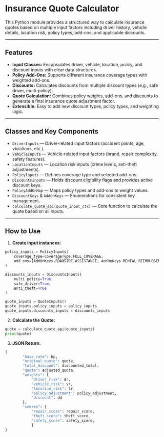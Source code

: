 # Insurance Quote Calculator

This Python module provides a structured way to calculate insurance quotes based on multiple input factors including driver history, vehicle details, location risk, policy types, add-ons, and applicable discounts.

---

## Features

- **Input Classes:** Encapsulates driver, vehicle, location, policy, and discount inputs with clear data structures.
- **Policy Add-Ons:** Supports different insurance coverage types with weighted add-ons.
- **Discounts:** Calculates discounts from multiple discount types (e.g., safe driver, multi-policy).
- **Quote Calculation:** Combines policy weights, add-ons, and discounts to generate a final insurance quote adjustment factor.
- **Extensible:** Easy to add new discount types, policy types, and weighting logic.

---

## Classes and Key Components

- `DriverInputs` — Driver-related input factors (accident points, age, violations, etc.).
- `VehicleInputs` — Vehicle-related input factors (brand, repair complexity, safety features).
- `LocationInputs` — Location risk inputs (crime levels, anti-theft adjustments).
- `PolicyInputs` — Defines coverage type and selected add-ons.
- `DiscountsInputs` — Holds discount eligibility flags and provides active discount keys.
- `PolicyAddOnMap` — Maps policy types and add-ons to weight values.
- `DiscountKeys` & `AddOnKeys` — Enumerations for consistent key management.
- `calculate_quote_api(quote_input_ctx)` — Core function to calculate the quote based on all inputs.

---

## How to Use

1. **Create input instances:**

```python
policy_inputs = PolicyInputs(
    coverage_type=CoverageType.FULL_COVERAGE,
    add_ons=[AddOnKeys.ROADSIDE_ASSISTANCE, AddOnKeys.RENTAL_REIMBURSEMENT]
)

discounts_inputs = DiscountsInputs(
    multi_policy=True,
    safe_driver=True,
    anti_theft=True
)

quote_inputs = QuoteInputs()
quote_inputs.policy_inputs = policy_inputs
quote_inputs.discounts_inputs = discounts_inputs
```


2. **Calculate the Quote:**

```python
quote = calculate_quote_api(quote_inputs)
print(quote)
```

3. **JSON Return:**
```python
{
        "base_rate": bp,
        "original_quote": quote,
        "total_discount": discounted_total,
        "quote": adjusted_quote,
        "weights": {
            "driver_risk": dr,
            "vehicle_risk": vr,
            "location_risk": lr,
            "policy_adjustment": policy_adjustment,
            "discount": dd
        },
        "scores": {
            "repair_score": repair_score,
            "theft_score": theft_score,
            "safety_score": safety_score,
            }
}
```